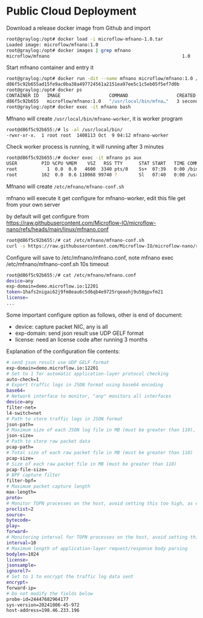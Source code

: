 # Public Cloud Deployment

Download a release docker image from Github and import

```bash
root@graylog:/opt# docker load -i microflow-mfnano-1.0.tar 
Loaded image: microflow/mfnano:1.0
root@graylog:/opt# docker images | grep mfnano
microflow/mfnano                                                 1.0         67dcbd0e7b99   14 minutes ago   96.4MB
```

Start mfnano container and entry it

```bash
root@graylog:/opt# docker run -dit --name mfnano microflow/mfnano:1.0 /usr/local/bin/mfnano
d86f5c92b655ad15fe9ac0ba38a497724561a2151ea97ee5c1c5eb05f5ef7d0b
root@graylog:/opt# docker ps
CONTAINER ID   IMAGE                  COMMAND                  CREATED         STATUS         PORTS     NAMES
d86f5c92b655   microflow/mfnano:1.0   "/usr/local/bin/mfna…"   3 seconds ago   Up 3 seconds             mfnano
root@graylog:/opt# docker exec -it mfnano bash
```

Mfnano will create `/usr/local/bin/mfnano-worker`, it is worker program

```bash
root@d86f5c92b655:/# ls -al /usr/local/bin/
-rwxr-xr-x.  1 root root  1408113 Oct  9 04:12 mfnano-worker
```

Check worker process is running, it will running after 3 minutes

```bash
root@d86f5c92b655:/# docker exec -it mfnano ps aux
USER         PID %CPU %MEM    VSZ   RSS TTY      STAT START   TIME COMMAND
root           1  0.0  0.0   4600  3340 pts/0    Ss+  07:39   0:00 /bin/bash /usr/local/bin/mfnano
root         162  0.0  0.6 110068 99740 ?        Sl   07:40   0:00 /usr/local/bin/mfnano-worker @/etc/mfnano/mfnano.conf
```

Mfnano will create `/etc/mfnano/mfnano-conf.sh`

mfnano will execute it get configure for mfnano-worker, edit this file get from your own server

by default will get configure from 
https://raw.githubusercontent.com/Microflow-IO/microflow-nano/refs/heads/main/linux/mfnano.conf

```bash
root@d86f5c92b655:/# cat /etc/mfnano/mfnano-conf.sh 
curl -s https://raw.githubusercontent.com/Microflow-IO/microflow-nano/refs/heads/main/linux/mfnano.conf
```

Configure will save to /etc/mfnano/mfnano.conf, note mfnano exec /etc/mfnano/mfnano-conf.sh 10s timeout

```bash
root@d86f5c92b655:/# cat /etc/mfnano/mfnano.conf 
device=any
exp-domain=demo.microflow.io:12201
token=1hafs2nigai62j9fm8eau6c5d6qb4e9725rqeaohj9u58gpvfm21
license=
...
```

Some important configure option as follows, other is end of document:

- device:  capture packet NIC, any is all
- exp-domain:  send json result use UDP GELF format
- license:  need an license code after running 3 months

Explanation of the configuration file contents:

```bash
# send json result use UDP GELF format
exp-domain=demo.microflow.io:12201
# Set to 1 for automatic application-layer protocol checking
auto-check=1
# Export traffic logs in JSON format using base64 encoding
base64=
# Network interface to monitor, "any" monitors all interfaces
device=any
filter-net=
l4-switch=net
# Path to store traffic logs in JSON format
json-path=
# Maximum size of each JSON log file in MB (must be greater than 110), fixed at 50MB per file
json-size=
# Path to store raw packet data
pcap-path=
# Total size of each raw packet file in MB (must be greater than 110)
pcap-size=
# Size of each raw packet file in MB (must be greater than 110)
pcap-file-size=
# BPF capture filter
filter-bpf=
# Maximum packet capture length
max-length=
proto=
# Monitor TOPN processes on the host, avoid setting this too high, as each process sends data once per minute
proclist=2
source=
bytecode=
play=
forward=
# Monitoring interval for TOPN processes on the host, avoid setting this too high
interval=10
# Maximum length of application-layer request/response body parsing
bodylen=1024
license=
jsonsample=
ignorel7=
# Set to 1 to encrypt the traffic log data sent
encrypt=
forward-ip=
# Do not modify the fields below
probe-id=24447682964177
sys-version=20241006-45-972
host-address=198.46.233.196
```
